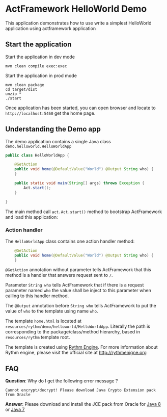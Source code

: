 # ActFramework HelloWorld Demo

This application demonstrates how to use write a simplest HelloWorld application using  actframework application

## Start the application

Start the application in dev mode

```
mvn clean compile exec:exec
```

Start the application in prod mode

```
mvn clean package
cd target/dist
unzip *
./start
```

Once application has been started, you can open browser and locate to `http://localhost:5460` get the home page.

## Understanding the Demo app

The demo application contains a single Java class `demo.helloworld.HelloWorldApp`

```java
public class HelloWorldApp {

    @GetAction
    public void home(@DefaultValue("World") @Output String who) {
    }

    public static void main(String[] args) throws Exception {
        Act.start();
    }

}
```

The main method call `act.Act.start()` method to bootstrap ActFramework and load this application:

### Action handler

The `HelloWorldApp` class contains one action handler method:

```java
    @GetAction
    public void home(@DefaultValue("World") @Output String who) {
    }
```

`@GetAction` annotation without parameter tells ActFramework that this method is a handler that answers request sent to `/`. 

Parameter `String who` tells ActFramework that if there is a request parameter named `who` the value shall be inject to this parameter when calling to this handler method.

The `@Output` annotation before `String who` tells ActFramework to put the value of `who` to the template using name `who`.

The template `home.html` is located at `resources/rythm/demo/helloworld/HelloWorldApp`. Literally the path is corresponding to the package/class/method hierarchy, based in `resources/rythm` template root.
 
The template is created using [Rythm Engine](http://rythmengine.org). For more information about Rythm engine, please visit the official site at http://rythmenigne.org
 
## FAQ

**Question**: Why do I get the following error message ?

`Cannot encrypt/decrypt! Please download Java Crypto Extension pack from Oracle`

**Answer**: Please download and install the JCE pack from Oracle for
[Java 8](http://www.oracle.com/technetwork/java/javase/downloads/jce8-download-2133166.html) or 
[Java 7](http://www.oracle.com/technetwork/java/javase/downloads/jce-7-download-432124.html)
